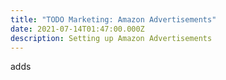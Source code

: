 ```yaml
---
title: "TODO Marketing: Amazon Advertisements"
date: 2021-07-14T01:47:00.000Z
description: Setting up Amazon Advertisements
---
```

adds